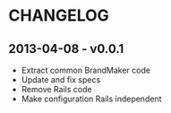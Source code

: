 # CHANGELOG

## 2013-04-08 - v0.0.1

* Extract common BrandMaker code
* Update and fix specs
* Remove Rails code
* Make configuration Rails independent

